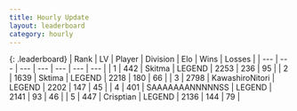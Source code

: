 ```yaml
---
title: Hourly Update
layout: leaderboard
category: hourly
---
```


{: .leaderboard}
| Rank | LV | Player | Division | Elo | Wins | Losses |
| --- | --- | --- | --- | --- | --- | --- |
| <span data-change="0">1</span> | 442 | <span title="ID: 402846">Skitma</span> | LEGEND | <span data-change="0">2253</span> | <span data-change="0">236</span> | <span data-change="0">95</span> |
| <span data-change="0">2</span> | 1639 | <span title="ID: 353063">Sktima</span> | LEGEND | <span data-change="0">2218</span> | <span data-change="0">180</span> | <span data-change="0">66</span> |
| <span data-change="0">3</span> | 2798 | <span title="ID: 164871">KawashiroNitori</span> | LEGEND | <span data-change="-12">2202</span> | <span data-change="0">147</span> | <span data-change="1">45</span> |
| <span data-change="0">4</span> | 401 | <span title="ID: 174294">SAAAAAAANNNNNSS</span> | LEGEND | <span data-change="0">2141</span> | <span data-change="0">93</span> | <span data-change="0">46</span> |
| <span data-change="0">5</span> | 447 | <span title="ID: 665674">Crisptian</span> | LEGEND | <span data-change="0">2136</span> | <span data-change="0">144</span> | <span data-change="0">79</span> |
